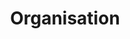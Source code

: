 ---
layout: redirect.njk
tags: level2
key: organisation_fr
title: Organisation
redirect: /en/design-system/organisation/process/
parent: designsystem_fr
order: 20
---